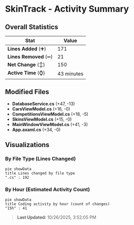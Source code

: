 # SkinTrack - Activity Summary 

## Overall Statistics

| Stat                   | Value                                                             |
| ---------------------- | ----------------------------------------------------------------- |
| **Lines Added** (➕)   | 171                                          |
| **Lines Removed** (➖) | 21                                        |
| **Net Change** (↕)    | 150                |
| **Active Time** (⌚)   | 43 minutes |


## Modified Files
- **DatabaseService.cs** (+47, -13)
- **CarsViewModel.cs** (+16, -0)
- **CompetitionsViewModel.cs** (+18, -5)
- **SkinsViewModel.cs** (+15, -0)
- **MainWindowViewModel.cs** (+41, -3)
- **App.axaml.cs** (+34, -0)

## Visualizations

### By File Type (Lines Changed)

```mermaid
pie showData
title Lines changed by file type
".cs" : 192
```

### By Hour (Estimated Activity Count)

```mermaid
pie showData
title Coding activity by hour (count of changes)
"15h" : 41
```


> **Last Updated:** 10/26/2025, 3:52:05 PM
